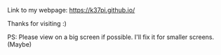 Link to my webpage: https://k37pi.github.io/

Thanks for visiting :) 

PS: Please view on a big screen if possible. I'll fix it for smaller screens. (Maybe)
